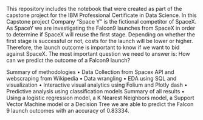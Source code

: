 This repository includes the notebook that were created as part of the capstone project for the IBM Professional Certificate in Data Science. In this Capstone project Company “Space Y” is the fictional competitor of SpaceX. 
As SpaceY we are investigating the Falcon9 launches from SpaceX in order to determine if SpaceX will reuse the first stage. Depending on whether the first stage is successful or not, costs for the launch will be lower or higher. 
Therefore, the launch outcome is important to know if we want to bid against SpaceX. The most important question we need to answer is: How can we predict the outcome of a Falcon9 launch? 

Summary of methodologies
 • Data Collection from Spacex API and webscraping from Wikipedia
 • Data wrangling
 • EDA using SQL and visualization
 • Interactive visual analytics using Folium and Plotly dash
 • Predictive analysis using classification models 
Summary of all results
 • Using a logistic regression model, a K Nearest Neighbors model, a Support Vector Machine 
model or a Decision Tree we are able to predict the Falcon 9 launch outcomes with an accuracy 
of 0.83334.
